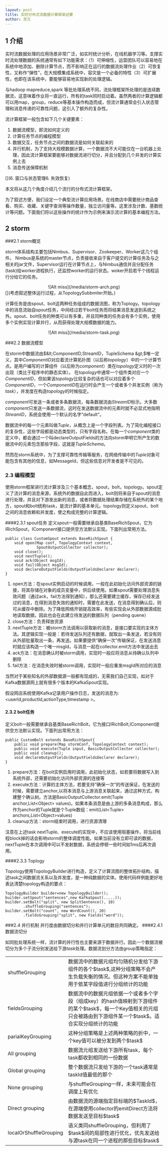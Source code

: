 ```yaml
---
layout: post
title: 实时分布式流数据计算框架述要
author: 灵元
---
```




## 1 介绍
实时流数据处理的应用场景非常广泛，如实时统计分析，在线机器学习等。支撑实时流处理数据的系统通常有如下功能需求：（1）可伸缩性，运营团队可以容易地在系统中地添加、删除计算节点，而不影响正在运行的数据流处理作业（2）可恢复性，又称作“弹性”，在大规模集成系统中，容灾是一个必备的特性（3）可扩展性，也即在该系统中，要能够容易地实现新的处理逻辑。

与hadoop mapreduce,spark 等批处理系统不同，流处理框架所处理的是连续数据流，这意味着作业将一直运行，所有的task同时启动着。虽然两者的计算逻辑都可以用map，group，reduce等基本操作构造而成，但流计算通常会引入状态管理和消息传递的可靠性问题，这引入了额外的复杂性。

流计算框架一般包含如下几个关键要素：

1. 数据流模型，即流如何定义的
2. 计算任务节点的编程模型
3. 数据交互，任务节点之间的数据流是如何关联起来的
4. 并行机制，为了支持大规模数据计算，一个数据流不大可能仅在一台机器上处理，因此流计算框架要能够对数据流进行切分，并且分配到几个并发的计算实例上去
5. 消息传送保障机制

[](6. 窗口与状态管理6. 失效恢复)

本文将从这几个角度介绍几个流行的分布式流计算框架。

为了叙述方便，我们设定一个典型流计算应用场景。在线商店中需要统计商品查看、购买、收藏、关键字查询等操作数量，独立访问量等。这里涉及计数、基数统计等问题。下面我们将以这些操作的统计作为示例来演示流计算的基本编程方法。

## 2 storm

###2.1 storm概览

storm体系结构主要包括Nimbus、Supervisor、Zookeeper、Worker这几个组件。
Nimbus是系统的master节点，负责接收来自于客户提交的计算任务及与之相关的jar文件，Supervisor运行在计算节点上，与Nimbus通信并且分配任务(task)给worker进程执行，还监控worker的运行状态。woker开启若干个线程运行分给它的任务。
<div align="center"> ![Alt miss](/media/storm-arch.png) </div>
[](考虑叙述整体运行过程，从TopologySubbmiter开始。)


计算任务是由spout、bolt这两种任务组成的数据流图，称为Toplogy。topology中的消息流始自spout任务，中间经过若干bolt任务而将结果消息发送到系统之外。spout、bolt任务的种类可以有多重，并且同种类的任务会有多个实例，使用多个实例实现计算并行，从而获得处理大规模数据的能力。
<div align="center">![Alt miss](/media/storm-task.png)</div>



###2.2 数据流模型

在storm中数据流由$&lt;ComponentID,StreamID，TupleSchema &gt;$唯一定义，其中$ComponentID$对应着流计算拓扑图（以后称$topology$）中的一个计算节点。是用户编写的计算组件（以后称为$component$）类在$topology$定义时的一次出现（类比于程序中的静态实体）。 在$topology$中通常一个组件类对应一个 $ComponentID$，但如果该$topology$比较复杂的话也可以对应着多个$ComponentID$，一个$ComponentID$在运行时会产生一个或者多个并发实例（称为$task$），并发度在构造$topology$的时候指定。

$component$可发送一条或者多条数据流，每条数据流由$StreamID$标示。大多数$component$只发送一条数据流，这时在发送数据流中的元素时就不必显式地指明$StreamID$，系统会使用一个默认的名字“default”。

数据流中的每一个元素叫做$Tuple$，从概念上是一个字段列表。为了简化编程接口的复杂性，这些字段都是动态类型的，只有字段名称。在每一个$component$类的定义中，都会通过一个叫declareOutputFields的方法向storm申明它所产生的数据流中的元素包含那些字段，这就是$TupleSchema$。

然而在storm系统中，为了支撑可靠性传输等服务，在网络传输中的$Tuple$对象可能包含有其他的信息，如MessageId，但这些信息对开发者是不可见的。



### 2.3 编程模型

使用storm框架进行流计算涉及三个基本概念，spout，bolt，topology。spout定义了流计算的消息来源，系统外的数据自此而进入，bolt则将来自于spout的消息进行处理，并且对下游发出新的消息，或者将数据处理结果存储在系统外的某个地方，spout和bolt统称task，是流计算的基本单元。topology则定义spout、bolt之间的消息依赖和并发度，使之构成完整的计算逻辑。


####2.3.1 spout任务
定义spout一般需要继承自基类BaseRichSpout，它为IRichSpout，IComponent接口提供空方法默认实现。下面列出常用方法。
<pre><code class="java">public class CustomSpout extends BaseRichSpout {
    void open(Map conf, TopologyContext context, 
              SpoutOutputCollector collector);
    void close();
    void nextTuple();
    void ack(Object msgId);
    void fail(Object msgId);
    void declareOutputFields(OutputFieldsDeclarer declarer);
}
</code></pre>

    
1. open方法：在spout实例启动的时候调用，一般在此初始化访问外部资源的链接，将其存储在对象的成员变量中，供后续使用。如果spout需要处理消息失效问题（通过ack，fail方法得到通知），那么还需要建立缓存，保存已经发送过的消息，在得到消息失效的通知时，需要在此发送，在消息得到确认后，则可从缓存中删除。为了降低网络开销提高效率，有些实现会从外部数据源成批地读取数据，因此也会在此建立待发送的数据队列（pending quene）
2. close方法：负责释放资源
3. nextTuple方法：被storm方法调用以获取新的消息，是接口要实现的主体方法。其逻辑实现一般是：若待发送队列还有数据，就取出一条发送，若没有则从外部批量取出一条，再发送。如果要提供“确保一次”传输保证，在发送消息时就应该构造一个唯一msgId，与消息一起在collector.emit方法中发送出去
4. ack方法：在消息确认时被storm调用，实现时一般应将消息从待确认队列中删除
5. fail方法：在消息失效时被storm调用，实现时一般应重发msgId所对应的消息

当然对于某些知名的外部数据源一般都有现成的，无需我们自己实现，如对于Kafka数据源网上就有很多个版本的KafkaSpout实现。

假设网店系统使用Kafka记录用户操作日志，发送的消息为: &lt;userId,productId,actionType,timestamp &gt;。

#### 2.3.2 bolt任务
定义bolt一般需要继承自基类BaseRichBolt，它为接口IRichBolt,IComponent提供空方法默认实现。下面列出常用方法：
<pre><code class="java">public CustomBolt extends BaseRichSpout{
    public void prepare(Map stormConf, TopologyContext context);
    public void execute(Tuple input, BasicOutputCollector collector);
    public void cleanup();
    void declareOutputFields(OutputFieldsDeclarer declarer);
}
</code></pre>

1. prepare方法：在bolt实例启用时调用，此初始化状态，如若要将数据写入到系统外部，还需要初始化访问外部资源的连接等
2. execute方法：计算的主体方法，若要支持“确保一次”的传送保证，在发送的时候，需要建立anchor,以将本消息与上游消息关联起来，通过这种方式，构建整个确认树。方法是BasicOutputCollector.emit(Tuple anchor,List&lt;Object&gt; values)。如果本条消息是由上游的多条消息构成，那么作为anchor的Tuple就是个Tuple数组：emit(List&lt;Tuple&gt; anchors,List&lt;Object&gt;values)
3. cleanup方法：storm结束时调用，进行资源清理

 
注意在上述task nextTuple、execute的实现中，不应该使用阻塞操作，将当前线程block掉的话会影响storm的整体调度性能。如果当前没有立即可读的数据，nextTuple在本次调用中可以不发射数据，系统会停顿一些时间如1ms后再次调用。

####2.3.3 Toplogy

Topology使用TopologyBuilder进行构造，定义了计算流图的整体拓扑结构，描述task之间数据流关系以及并发度，是一种纯数据的实体。使用代码样例能更好地表达清楚topology构造的要点：
<pre><code class="java">TopologyBuilder builder=new TopologyBuilder();
builder.setSpout("sentences",new KafkaSpout(.....));
builder.setBolt("split", new SplitSentence(), 10)
        .shuffleGrouping("sentences");
builder.setBolt("count", new WordCount(), 20)
        .fieldsGrouping("split", new Fields("word"));
</code></pre>



###2.4 并行机制
并行度由数据切分和并行计算单元的数目共同确定。
####2.4.1 数据流切分

如同批处理系统一样，流计算的并行性也主要来源于数据并行。因此一个数据流被切分为多个子流分别发送给下游$task$处理。数据流划分方法由group策略指定：
 
<table width="100%" height="100%" class="table table-bordered table-striped table-condensed">
   <tr >
      <td valign="middle">shuffleGrouping</td><td>数据流中的数据元组均匀随机分发给下游组件的各个$task$,这种分组策略不会产生负载失衡的情况。但这种方案不能单独用于依某字段值进行分组统计的功能 </td>
   </tr>
   <tr>
      <td>fieldsGrouping</td><td> 数据流中的数据元组依据一个或者多个字段（组成key）的hash值映射到下游组件的某个$task$，每一个Key值相关的元组只会被路由到下游组件某一个$task$。适合实现分组统计的功能 </td>
   </tr>
   <tr>
      <td>parialKeyGrouping</td><td> 这种分组策略是上述两种策略的折中，一个key值可以被分发到两个$task$</td>
   </tr>
      <tr>
      <td>All grouping</td><td>数据流元组发送给下游所有task，每个task都收到相同的一份数据</td>
   </tr>
      <tr>
      <td>Global grouping</td><td>整个数据流只发给下游的一个task通常是taskId值最低的那个</td>
   </tr>
      <tr>
      <td>None grouping</td><td>与shuffleGrouping一样，未来可能会在调度上有优化</td>
   </tr>
      </tr>
      <tr>
      <td>Direct grouping</td><td>由数据流的源端指定目标端的$TaskId$，在源端使用collector的emitDirect方法将数据发送至目标$task$</td>
   </tr>
      </tr>
      <tr>
      <td>localOrShuffleGrouping</td><td>语义类同shuffleGrouping，但利用了$task$间的局部性进行优化，优先发送给与源task在同一个进程的那些目标$task$</td>
   </tr>
</table>
 
有必要更进一步叙述parialKeyGrouping的意义。相比shuffleGrouping会将元组分发到任意$task$,fieldsGroup只会将相同的key分发到一个$task$，parialKeyGrouping则会将相同的key发送到两个$task$，该策略的提出是因为有些key值的分布可能极度不均匀，会导致下游有些$task$过载，有些则很空闲。

假设要作基于某个key的分组统计，key有K种不同的值，且有T个$task$。如果使用shuffleGrouping进行部分统计，那么统计所需的内存开销是O(K*T)，fieldsGrouping是O(K)。而使用parialKeyGrouping替代shuffleGrouping做部分统计的话，内存开销仅是fieldsGrouping的两倍，但大大地降低了负载失衡的情况。

####2.4.2 task数量配置
TopologyBuilder的setBolt方法有个参数parallelism_hint用来设置组件的并发度,注意这不等于生成的task的数目，而是运行该组件的线程数目，只不过默认线程数目等于task数目罢了。task数目可以用setBolt方法返回的BoltDeclarer对象的setNumTasks方法来设置。

###2.5 消息传送保障机制
storm支持“最多一次”、“至少一次”,"精确一次"三种消息保障，第一种不需多说，因tcp协议不会重复发送消息，因此task发送了消息不管就行了。“精确一次”也叫“事务”，通过Trident API来支持。这里我们主要讨论“至少一次”，然后简述一下支持“精确一次”的内容。

####2.5.1 至少一次
与tcp协议类似，“精确一次”传送依赖于ack操作。storm为此引入了一个特别的AckBolt负责跟踪tuple在是否经过topology被正确处理了。一个tuple被正确处理了，当且仅当tuple以及所有依赖于该tuple的新产生的tuple都被正确处理了。tuple以及依赖于它的所有tuple构成了一个DAG图。如在上面提到的词数统计中，spout产生的每一条句子构成一棵树（DAG的特例）：
<div align="center">![Alt miss](/media/storm_tuple_tree.png)</div>
 
为了跟踪tuple树所有节点是否都正确处理了，一个简单地策略可能会在ackbolt节点中维护这颗树，然后当每一个输出消息成功或者失败时，往树的根方向反向传递成功或者失败的消息，但这种方案所需要消耗的资源显然比较多。

为了提高效率，storm引入了一种理论上不可靠但实际上足够可靠的方法。先给出此方案的简单地描述：

每一个spout产生的原初tuple都生成一个64位long型随机数作为root-id。每个发送出去的副本也有一个edge-id（64位随机数，这样的副本每一个下游task都对应有一个，在topology上用一条边表示，所以叫edge-id）。spout将&lt;root-id,edge-id异或和,task-id&gt;发送给acker-bolt。

每一个bolt接受到的tuple副本带有&lt;root-id,edge-id&gt;信息，如果某个tuple依赖于多个原初tuple，则有多个这样的值对(构成MessageId)。bolt在处理完后在此将此值对发送给ack-bolt以清零此副本edge-id在ack-val中的影响表明该副本处理完毕。注意如果bolt接受多个tuple产生一个衍生tuple，那么上述操作要一一执行。

新产生的衍生tuple将其自身关联的&lt;root-id,edge-id&gt;一一发送给ack-bolt。以后的操作依次类推，当acker-bolt发现某root-id的ack-val归零后，即表明与root-id相关得所有处理流程都正确完结，通过关联的task-id就可以定位相应的spout task进行ack了。

下面我们都假设topology都需要支持ack：
当用户在自定义的spout中，调用SpoutOutputCollector.emit(new Values(...),MsgId)时的算法：

    1    生成64位随机数root-id
    3    初始化空集合acSeq
    4    for t in out_tasks：
    5        生成edge-id 
    6        将edge-id添加到acSeq中
    7        构造基于<root-id,edge-id>对的MessageId
    8        发送Tuple<MessageId,Values>至task t
    9    将用户传入的message-id、values以root-id保存在pending表中，以便实现超时控制，为ack、fail提供message-id标识
    10    令ack-val=acSeq的所有edge-id的异或和
    11    发送<root-id,ack-val,task-id>至acker-bolt


当用户在自定义的bolt中，调用 BasicOutputCollector.emit(anchors,new Values(...))时的算法：


    bolt-emit
    1    for t in outtasks:
    2        构造HashMap: anchors-to-ids
    3        for Tuple a in  anchors:
    4            对每个a获取其关联的MessageId的 anchors的id集合，称为root-ids
    5            当root-ids里的数目为0，则跳过本次循环
    6            随机生成一个64位的edge-id
    7            a.updateAckVal(edge-id)  ;异或,这个tuple需要在随后进行collector.ack
    8            for root-id in root-ids:
    9                anchors-to-ids[root-id] ^=edge-id)
    10    发送Tuple<MessageId(anchors-to-ids),values>至task t


看此段源代码时要注意一点，在为新消息构造edge-id的时候，不光对每个目标task生成一个独立的edge-id，对每个anchor也生成一个新的edge-id。因此共有task_num*anchor_num个edige-id生成。能不能只对每个task生成一个edge-id呢？

答案是不能，因为假设我们有两个anchor，一个目标task，这两个anchor拥有共同的一个root-id，那么当对每一条需要ack的anchor都向acker-bolt发送&lt;root-id,input-tuple-edge-id^edge-id&gt;时，变回让ack-bolt上的ack-val的结果归零，从而导致错误。

正因为如此，MessageId中的&lt;root-id,edge-id&gt;对并不与最初spout中的&lt;root-id,edge-id&gt;类似。而是形如&lt;root-id,edge-id1&edge-id2...&gt;。虚拟edige-id(x)的异或edge-id1&edge-id2...构成了真实的edge-id。经过分析可以看出之所以出现这种不自然的情况是因为在实现中，每个anchor是单独发ack-val给acker-bolt的。

显然可以优化一下实现，使得MessageId中的anchors_to_ids的语义更清楚。我们只对每一个目标task生成一个edge-id. 将所有的anchors的&lt;root-id,edge-id&gt;合并在一个集合中。为某目标task发送副本的时候，用其中所有的root-id和本edge-id构成MessageId。然后将所有的新&lt;root-id,edge-id&gt;对与anchors的所有&lt;root-id,edge-id&gt;对一一作同root-id的edge-id异或后发送给acker-bolt。

当用户在自定义bolt中，调用collector.ack(achors)时的算法：

    IOutputCollector.ack(tuple):
    1    for (root-id,id) in tuple.getMessageId().getAnchorsToIds():
    2        发送<root-id,id^tuple.getAckVal()>至acker-bolt


理解整个流程的关键是：

1. 要理解该算法实质上是将tuple DAG结构打撒扁平化。编程中使用anchors关联衍生tuple时，看似是在构建tuple依赖图，但实际仅仅是关联到所依赖的原初tuple而已
2. 每一个tuple副本均在发送后将其edge-id发送到acker-bolt 与相应root-id的ack-val异或并更新，该副本在被task接受后处理成功通过collector.ack再次发送edge-id到acker-bolt。

####2.5.2 精确一次
通过Trident支持的精确一次传送保证将数据流中的多个tuple组成一个batch，batch中的这批tuple一起构成一个事务，要么全部失败要么全部成功。batch之间的计算可以在某种程度上进行并发，但最后提交相同状态的更改时，必须按照先后顺序。

为甚么支持精确一次，要采用batch的方式呢？这主要是因为性能的原因，也与精确一次传送保证在bolt需要维护中间计算状态时引入的复杂性有关。

由于Trident方式与spark streaming没有本质区别，编程方式也没有它优雅简洁，因此我们对此不做深入讨论。


 



##3 samza （待续）



